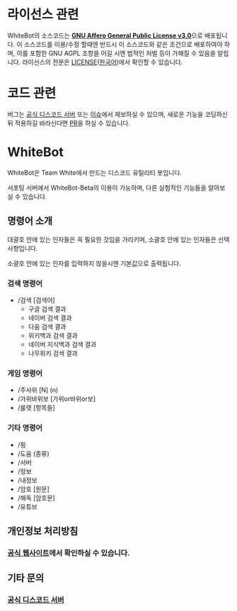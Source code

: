 # 라이선스 관련
WhiteBot의 소스코드는 [**GNU Affero General Public License v3.0**](https://www.olis.or.kr/license/Detailselect.do?lId=1069)으로 배포됩니다. 이 소스코드를 이용/수정 할때엔 반드시 이 소스코드와 같은 조건으로 배포하여야 하며, 이를 포함한 GNU AGPL 조항을 어길 시엔 법적인 처벌 등이 가해질 수 있음을 알립니다. 라이선스의 전문은 [LICENSE](https://github.com/dev-White-team/WhiteBot/blob/main/LICENSE)([한국어](https://github.com/dev-White-team/WhiteBot/blob/main/LICENSE%20(ko)))에서 확인할 수 있습니다.

# 코드 관련
버그는 [공식 디스코드 서버](https://github.com/dev-White-team/WhiteBot#%EA%B3%B5%EC%8B%9D-%EB%94%94%EC%8A%A4%EC%BD%94%EB%93%9C-%EC%84%9C%EB%B2%84) 또는 [이슈](https://github.com/dev-White-team/WhiteBot/issues)에서 제보하실 수 있으며, 새로운 기능을 코딩하신 뒤 적용하길 바라신다면 [PR](https://github.com/dev-White-team/WhiteBot/pulls)을 하실 수 있습니다.

# WhiteBot
WhiteBot은 Team White에서 만드는 디스코드 유틸리티 봇입니다.

서포팅 서버에서 WhiteBot-Beta의 이용이 가능하며, 다른 실험적인 기능들을 알아보실 수 있습니다.

## 명령어 소개

대괄호 안에 있는 인자들은 꼭 필요한 것임을 가리키며, 소괄호 안에 있는 인자들은 선택사항입니다.

소괄호 안에 있는 인자를 입력하지 않을시엔 기본값으로 출력됩니다.

### 검색 명령어
- /검색 [검색어]
    - 구글 검색 결과
    - 네이버 검색 결과
    - 다음 검색 결과
    - 위키백과 검색 결과
    - 네이버 지식백과 검색 결과
    - 나무위키 검색 결과

### 게임 명령어
- /주사위 \[N] (n)
- /가위바위보 [가위or바위or보]
- /룰렛 [항목들]

### 기타 명령어
- /핑
- /도움 (종류)
- /서버
- /정보
- /내정보
- /암호 [원문]
- /해독 [암호문]
- /유튜브

## 개인정보 처리방침
### [공식 웹사이트](http://team-white.kro.kr/privacy)에서 확인하실 수 있습니다.

## 기타 문의
### [공식 디스코드 서버](https://discord.gg/aebSVBgzuG)
